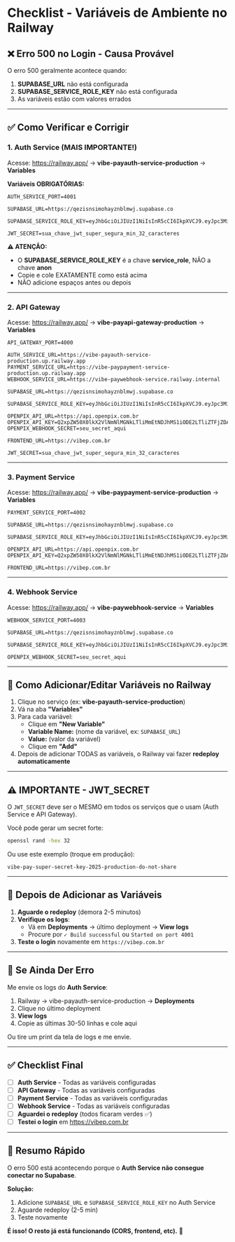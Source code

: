 # Checklist - Variáveis de Ambiente no Railway

## ❌ Erro 500 no Login - Causa Provável

O erro 500 geralmente acontece quando:
1. **SUPABASE_URL** não está configurada
2. **SUPABASE_SERVICE_ROLE_KEY** não está configurada
3. As variáveis estão com valores errados

---

## ✅ Como Verificar e Corrigir

### 1. Auth Service (MAIS IMPORTANTE!)

Acesse: https://railway.app/ → **vibe-payauth-service-production** → **Variables**

**Variáveis OBRIGATÓRIAS:**

```env
AUTH_SERVICE_PORT=4001

SUPABASE_URL=https://qezisnsimohayznblmwj.supabase.co

SUPABASE_SERVICE_ROLE_KEY=eyJhbGciOiJIUzI1NiIsInR5cCI6IkpXVCJ9.eyJpc3MiOiJzdXBhYmFzZSIsInJlZiI6InFlemlzbnNpbW9oYXl6bmJsbXdqIiwicm9sZSI6InNlcnZpY2Vfcm9sZSIsImlhdCI6MTc2MDM2MzIyMywiZXhwIjoyMDc1OTM5MjIzfQ.sjpPkAvXzAcE6wGvyKR9oe7qqsFmyVWQ7Mv43iKYxYU

JWT_SECRET=sua_chave_jwt_super_segura_min_32_caracteres
```

**⚠️ ATENÇÃO:**
- O **SUPABASE_SERVICE_ROLE_KEY** é a chave **service_role**, NÃO a chave **anon**
- Copie e cole EXATAMENTE como está acima
- NÃO adicione espaços antes ou depois

---

### 2. API Gateway

Acesse: https://railway.app/ → **vibe-payapi-gateway-production** → **Variables**

```env
API_GATEWAY_PORT=4000

AUTH_SERVICE_URL=https://vibe-payauth-service-production.up.railway.app
PAYMENT_SERVICE_URL=https://vibe-paypayment-service-production.up.railway.app
WEBHOOK_SERVICE_URL=https://vibe-paywebhook-service.railway.internal

SUPABASE_URL=https://qezisnsimohayznblmwj.supabase.co

SUPABASE_SERVICE_ROLE_KEY=eyJhbGciOiJIUzI1NiIsInR5cCI6IkpXVCJ9.eyJpc3MiOiJzdXBhYmFzZSIsInJlZiI6InFlemlzbnNpbW9oYXl6bmJsbXdqIiwicm9sZSI6InNlcnZpY2Vfcm9sZSIsImlhdCI6MTc2MDM2MzIyMywiZXhwIjoyMDc1OTM5MjIzfQ.sjpPkAvXzAcE6wGvyKR9oe7qqsFmyVWQ7Mv43iKYxYU

OPENPIX_API_URL=https://api.openpix.com.br
OPENPIX_API_KEY=Q2xpZW50X0lkX2VlNmNlMGNkLTliMmEtNDJhMS1iODE2LTliZTFjZDA2MmVkNTpDbGllbnRfU2VjcmV0X2NkaFh6TUZHWVF4N05WNHp5Q0lmL1ltcVBvSXd1NGlPaEh0bGdLVUc0MkE9
OPENPIX_WEBHOOK_SECRET=seu_secret_aqui

FRONTEND_URL=https://vibep.com.br

JWT_SECRET=sua_chave_jwt_super_segura_min_32_caracteres
```

---

### 3. Payment Service

Acesse: https://railway.app/ → **vibe-paypayment-service-production** → **Variables**

```env
PAYMENT_SERVICE_PORT=4002

SUPABASE_URL=https://qezisnsimohayznblmwj.supabase.co

SUPABASE_SERVICE_ROLE_KEY=eyJhbGciOiJIUzI1NiIsInR5cCI6IkpXVCJ9.eyJpc3MiOiJzdXBhYmFzZSIsInJlZiI6InFlemlzbnNpbW9oYXl6bmJsbXdqIiwicm9sZSI6InNlcnZpY2Vfcm9sZSIsImlhdCI6MTc2MDM2MzIyMywiZXhwIjoyMDc1OTM5MjIzfQ.sjpPkAvXzAcE6wGvyKR9oe7qqsFmyVWQ7Mv43iKYxYU

OPENPIX_API_URL=https://api.openpix.com.br
OPENPIX_API_KEY=Q2xpZW50X0lkX2VlNmNlMGNkLTliMmEtNDJhMS1iODE2LTliZTFjZDA2MmVkNTpDbGllbnRfU2VjcmV0X2NkaFh6TUZHWVF4N05WNHp5Q0lmL1ltcVBvSXd1NGlPaEh0bGdLVUc0MkE9

FRONTEND_URL=https://vibep.com.br
```

---

### 4. Webhook Service

Acesse: https://railway.app/ → **vibe-paywebhook-service** → **Variables**

```env
WEBHOOK_SERVICE_PORT=4003

SUPABASE_URL=https://qezisnsimohayznblmwj.supabase.co

SUPABASE_SERVICE_ROLE_KEY=eyJhbGciOiJIUzI1NiIsInR5cCI6IkpXVCJ9.eyJpc3MiOiJzdXBhYmFzZSIsInJlZiI6InFlemlzbnNpbW9oYXl6bmJsbXdqIiwicm9sZSI6InNlcnZpY2Vfcm9sZSIsImlhdCI6MTc2MDM2MzIyMywiZXhwIjoyMDc1OTM5MjIzfQ.sjpPkAvXzAcE6wGvyKR9oe7qqsFmyVWQ7Mv43iKYxYU

OPENPIX_WEBHOOK_SECRET=seu_secret_aqui
```

---

## 🔧 Como Adicionar/Editar Variáveis no Railway

1. Clique no serviço (ex: **vibe-payauth-service-production**)
2. Vá na aba **"Variables"**
3. Para cada variável:
   - Clique em **"New Variable"**
   - **Variable Name:** (nome da variável, ex: `SUPABASE_URL`)
   - **Value:** (valor da variável)
   - Clique em **"Add"**
4. Depois de adicionar TODAS as variáveis, o Railway vai fazer **redeploy automaticamente**

---

## ⚠️ IMPORTANTE - JWT_SECRET

O `JWT_SECRET` deve ser o MESMO em todos os serviços que o usam (Auth Service e API Gateway).

Você pode gerar um secret forte:
```bash
openssl rand -hex 32
```

Ou use este exemplo (troque em produção):
```
vibe-pay-super-secret-key-2025-production-do-not-share
```

---

## 📝 Depois de Adicionar as Variáveis

1. **Aguarde o redeploy** (demora 2-5 minutos)
2. **Verifique os logs**:
   - Vá em **Deployments** → último deployment → **View logs**
   - Procure por `✓ Build successful` ou `Started on port 4001`
3. **Teste o login** novamente em `https://vibep.com.br`

---

## 🐛 Se Ainda Der Erro

Me envie os logs do **Auth Service**:
1. Railway → vibe-payauth-service-production → **Deployments**
2. Clique no último deployment
3. **View logs**
4. Copie as últimas 30-50 linhas e cole aqui

Ou tire um print da tela de logs e me envie.

---

## ✅ Checklist Final

- [ ] **Auth Service** - Todas as variáveis configuradas
- [ ] **API Gateway** - Todas as variáveis configuradas
- [ ] **Payment Service** - Todas as variáveis configuradas
- [ ] **Webhook Service** - Todas as variáveis configuradas
- [ ] **Aguardei o redeploy** (todos ficaram verdes ✅)
- [ ] **Testei o login** em https://vibep.com.br

---

## 🎯 Resumo Rápido

O erro 500 está acontecendo porque o **Auth Service não consegue conectar no Supabase**.

**Solução:**
1. Adicione `SUPABASE_URL` e `SUPABASE_SERVICE_ROLE_KEY` no Auth Service
2. Aguarde redeploy (2-5 min)
3. Teste novamente

**É isso! O resto já está funcionando (CORS, frontend, etc).** 🚀
